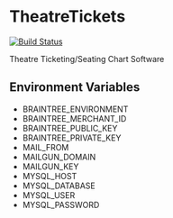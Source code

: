 # TheatreTickets
[![Build Status](https://magnum.travis-ci.com/computerwizjared/ForsythPACTickets.svg?token=pEyWzSUfkqxXXoPvnJws)](https://magnum.travis-ci.com/computerwizjared/ForsythPACTickets)

Theatre Ticketing/Seating Chart Software

## Environment Variables
- BRAINTREE_ENVIRONMENT
- BRAINTREE_MERCHANT_ID
- BRAINTREE_PUBLIC_KEY
- BRAINTREE_PRIVATE_KEY
- MAIL_FROM
- MAILGUN_DOMAIN
- MAILGUN_KEY
- MYSQL_HOST
- MYSQL_DATABASE
- MYSQL_USER
- MYSQL_PASSWORD